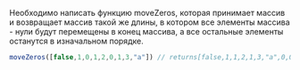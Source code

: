 Необходимо написать функцию moveZeros, которая принимает массив и возвращает массив такой же длины, в котором все элементы массива - нули будут перемещены в конец массива, а все остальные элементы останутся в изначальном порядке.

```javascript
moveZeros([false,1,0,1,2,0,1,3,"a"]) // returns[false,1,1,2,1,3,"a",0,0]
```
